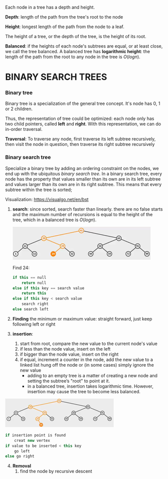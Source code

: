Each node in a tree has a depth and height.

**Depth**: length of the path from the tree's root to the node

**Height**: longest length of the path  from the node to a leaf.

The height of a tree, or the depth of the tree, is the height of its root.

**Balanced**: if the heights of each node's subtrees are equal, or at least close, we call  the tree balanced.  A balanced tree has **logarithmic height**: the length of the path from the root to any node in the tree is $O(log n)$.

# BINARY SEARCH TREES

### Binary tree

Binary tree is a specialization of the general tree concept. It's node has 0, 1 or 2 children.

Thus, the representation of tree could be optimized: each node only has two child pointers, called **left** and **right**. With this representation, we can do in-order traversal.

**Traversal**: To traverse any node, first traverse its left subtree recursively, then visit the node in question, then traverse its right subtree recursively

### Binary search tree

Specialize a binary tree by adding an ordering constraint on the nodes, we end up with the ubiquitous *binary search tree*. In a binary search tree, every node has the property that values smaller than its own are in its left subtree and values larger than its own are in its right subtree. This means that every subtree within the tree is sorted; 

Visualization: https://visualgo.net/en/bst

1. **search**: since sorted, search faster than linearly. there are no false starts and the maximum number of recursions is equal to the height of the tree, which in a balanced tree is $O(logn)$.

   ![image-20200704162617810](figures\image-20200704162617810.png)

   Find 24: 

   ```C++
   if this == null
       return null
   else if this key == search value
       return this
   else if this key < search value
       search right
   else search left
   ```

   

2. **Finding** the minimum or maximum value: straight forward, just keep following left or right

3. **insertion**:  
   1. start from root, compare the new value to the current node's value 
   2. if less than the node value, insert on the left
   3. if bigger than the node value, insert on the right
   4. if equal, increment a counter in the node, add the new value to a linked list hung off the node or (in some cases) simply ignore the new value
      - adding to an empty tree is a matter of creating a new node and setting the subtree’s "root" to point at it.
      - in a balanced tree, insertion takes logarithmic time. However, insertion may cause the tree to become less balanced.

![image-20200704163048782](figures\image-20200704163048782.png)

```c++
if insertion point is found
	creat new vertex
if value to be inserted < this key
	go left
else go right
```

4. **Removal**
   1. find the node by recursive descent